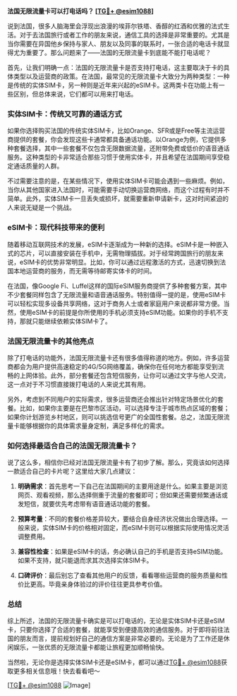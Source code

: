 **法国无限流量卡可以打电话吗？ [[TG💪+ @esim1088](https://t.me/s/esim1088)]**

说到法国，很多人脑海里会浮现出浪漫的埃菲尔铁塔、香醇的红酒和优雅的法式生活。对于去法国旅行或者工作的朋友来说，通信工具的选择是非常重要的。尤其是当你需要在异国他乡保持与家人、朋友以及同事的联系时，一张合适的电话卡就显得尤为重要了。那么问题来了——法国的无限流量卡到底能不能打电话呢？

首先，让我们明确一点：法国的无限流量卡是否支持打电话，这主要取决于卡的具体类型以及运营商的政策。在法国，最常见的无限流量卡大致分为两种类型：一种是传统的实体SIM卡，另一种则是近年来兴起的eSIM卡。这两类卡在功能上有一些区别，但总体来说，它们都可以用来打电话。

### 实体SIM卡：传统又可靠的通话方式

如果你选择购买法国的传统实体SIM卡，比如Orange、SFR或是Free等主流运营商提供的套餐，你会发现这些卡通常都具备通话功能。以Orange为例，它提供多种套餐选择，其中一些套餐不仅包含无限数据流量，还附带免费或低价的语音通话服务。这种类型的卡非常适合那些习惯于使用实体卡，并且希望在法国期间享受稳定通话质量的人群。

不过需要注意的是，在某些情况下，使用实体SIM卡可能会遇到一些麻烦。例如，当你从其他国家进入法国时，可能需要手动切换运营商网络，而这个过程有时并不简单。此外，实体SIM卡一旦丢失或损坏，就需要重新申请新卡，这对时间紧迫的人来说无疑是一个挑战。

### eSIM卡：现代科技带来的便利

随着移动互联网技术的发展，eSIM卡逐渐成为一种新的选择。eSIM卡是一种嵌入式的芯片，可以直接安装在手机中，无需物理插拔。对于经常跨国旅行的朋友来说，eSIM卡的优势非常明显。比如，你可以通过远程激活的方式，迅速切换到法国本地运营商的服务，而无需等待邮寄实体卡的时间。

在法国，像Google Fi、Luffel这样的国际eSIM服务商提供了多种套餐方案，其中不少套餐同样包含了无限流量和语音通话服务。特别值得一提的是，使用eSIM卡可以轻松实现多设备共享网络，这对于商务人士或者家庭用户来说都非常方便。当然，使用eSIM卡的前提是你所使用的手机必须支持eSIM功能。如果你的手机不支持，那就只能继续依赖实体SIM卡了。

### 法国无限流量卡的其他亮点

除了打电话的功能外，法国无限流量卡还有很多值得称道的地方。例如，许多运营商都会为用户提供高速稳定的4G/5G网络覆盖，确保你在任何地方都能享受到流畅的上网体验。此外，部分套餐还包含短信服务，让你可以通过文字与他人交流，这一点对于不习惯直接拨打电话的人来说尤其有用。

另外，考虑到不同用户的实际需求，很多运营商还会推出针对特定场景优化的套餐。比如，如果你主要是在巴黎市区活动，可以选择专注于城市热点区域的套餐；如果你计划游览乡村地区，则可以挑选信号更广的全国性套餐。总之，法国无限流量卡能够根据你的具体需求量身定制，满足多样化的需求。

### 如何选择最适合自己的法国无限流量卡？

说了这么多，相信你已经对法国无限流量卡有了初步了解。那么，究竟该如何选择一款适合自己的卡片呢？这里给大家几点建议：

1. **明确需求**：首先思考一下自己在法国期间的主要用途是什么。如果主要是浏览网页、观看视频，那么选择侧重于流量的套餐即可；但如果还需要频繁通话或发短信，就要优先考虑带有语音通话功能的套餐。

2. **预算考量**：不同的套餐价格差异较大，要结合自身经济状况做出合理选择。一般来说，实体SIM卡的价格相对固定，而eSIM卡则可以根据实际使用情况灵活调整费用。

3. **兼容性检查**：如果是eSIM卡的话，务必确认自己的手机是否支持eSIM功能。如果不支持，就只能退而求其次选择实体SIM卡。

4. **口碑评价**：最后别忘了查看其他用户的反馈，看看哪些运营商的服务质量和性价比更高。毕竟亲身体验过的评价往往更具参考价值。

### 总结

综上所述，法国的无限流量卡确实是可以打电话的，无论是实体SIM卡还是eSIM卡，只要你选择了合适的套餐，就能享受到便捷高效的通信服务。对于即将前往法国的朋友而言，提前规划好自己的通信方案是非常必要的。无论是为了工作还是休闲娱乐，一张优质的无限流量卡都能让旅程更加顺畅愉快。

当然啦，无论你是选择实体SIM卡还是eSIM卡，都可以通过[TG💪+ @esim1088](https://t.me/s/esim1088)获取更多相关信息哦！快去看看吧～

[[TG💪+ @esim1088](https://t.me/s/esim1088) ![Image](https://i.postimg.cc/4NQfJmqS/Snipaste-2025-05-13-00-14-12.png)]